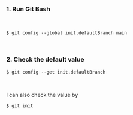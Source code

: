 
### 1. Run **Git Bash**

<br>

```gitbash
$ git config --global init.defaultBranch main
```

<br>

### 2. Check the default value

```gitbash
$ git config --get init.defaultBranch
```

<br>

I can also check the value by 
```
$ git init
```